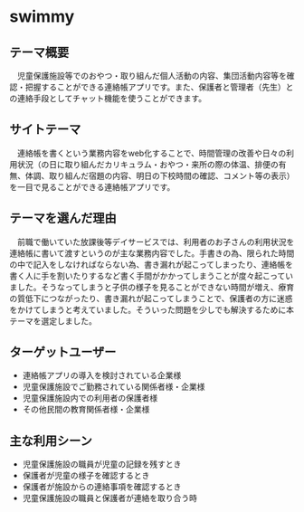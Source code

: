 # swimmy

## テーマ概要

　児童保護施設等でのおやつ・取り組んだ個人活動の内容、集団活動内容等を確認・把握することができる連絡帳アプリです。また、保護者と管理者（先生）との連絡手段としてチャット機能を使うことができます。

## サイトテーマ

　連絡帳を書くという業務内容をweb化することで、時間管理の改善や日々の利用状況（の日に取り組んだカリキュラム・おやつ・来所の際の体温、排便の有無、体調、取り組んだ宿題の内容、明日の下校時間の確認、コメント等の表示）を一目で見ることができる連絡帳アプリです。

## テーマを選んだ理由

　前職で働いていた放課後等デイサービスでは、利用者のお子さんの利用状況を連絡帳に書いて渡すというのが主な業務内容でした。手書きの為、限られた時間の中で記入をしなければならない為、書き漏れが起こってしまったり、連絡帳を書く人に手を割いたりするなど書く手間がかかってしまうことが度々起こっていました。そうなってしまうと子供の様子を見ることができない時間が増え、療育の質低下につながったり、書き漏れが起こってしまうことで、保護者の方に迷惑をかけてしまうと考えていました。そういった問題を少しでも解決するために本テーマを選定しました。

## ターゲットユーザー

* 連絡帳アプリの導入を検討されている企業様
* 児童保護施設でご勤務されている関係者様・企業様
* 児童保護施設内での利用者の保護者様
* その他民間の教育関係者様・企業様

## 主な利用シーン

* 児童保護施設の職員が児童の記録を残すとき
* 保護者が児童の様子を確認するとき
* 保護者が施設からの連絡事項を確認するとき
* 児童保護施設の職員と保護者が連絡を取り合う時
